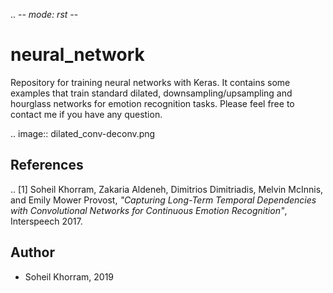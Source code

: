 .. -*- mode: rst -*-

neural_network
================

Repository for training neural networks with Keras. 
It contains some examples that train standard dilated, downsampling/upsampling and hourglass networks for emotion recognition tasks. Please feel free to contact me if you have any question.

.. image:: dilated_conv-deconv.png


References
----------

.. [1] Soheil Khorram, Zakaria Aldeneh, Dimitrios Dimitriadis, Melvin McInnis, and Emily Mower Provost, 
       *"Capturing Long-Term Temporal Dependencies with Convolutional Networks for Continuous Emotion Recognition"*,
       Interspeech 2017.

Author
------

- Soheil Khorram, 2019

